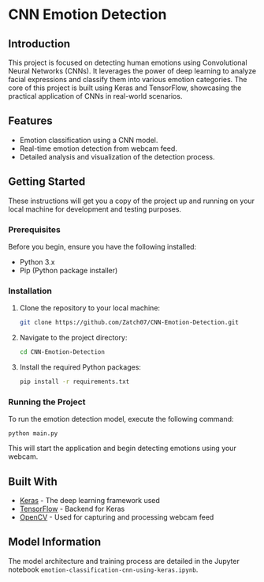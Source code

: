 # CNN Emotion Detection

## Introduction
This project is focused on detecting human emotions using Convolutional Neural Networks (CNNs). It leverages the power of deep learning to analyze facial expressions and classify them into various emotion categories. The core of this project is built using Keras and TensorFlow, showcasing the practical application of CNNs in real-world scenarios.

## Features
- Emotion classification using a CNN model.
- Real-time emotion detection from webcam feed.
- Detailed analysis and visualization of the detection process.

## Getting Started
These instructions will get you a copy of the project up and running on your local machine for development and testing purposes.

### Prerequisites
Before you begin, ensure you have the following installed:
- Python 3.x
- Pip (Python package installer)

### Installation
1. Clone the repository to your local machine:
   ```bash
   git clone https://github.com/Zatch07/CNN-Emotion-Detection.git

2. Navigate to the project directory:
   ```bash
   cd CNN-Emotion-Detection

3. Install the required Python packages:
   ```bash
   pip install -r requirements.txt


### Running the Project
To run the emotion detection model, execute the following command:

    python main.py

This will start the application and begin detecting emotions using your webcam.

## Built With
- [Keras](https://keras.io/) - The deep learning framework used
- [TensorFlow](https://www.tensorflow.org/) - Backend for Keras
- [OpenCV](https://opencv.org/) - Used for capturing and processing webcam feed

## Model Information
The model architecture and training process are detailed in the Jupyter notebook `emotion-classification-cnn-using-keras.ipynb`.

